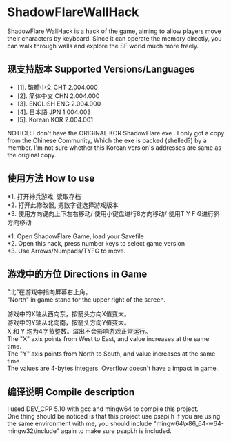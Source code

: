 # ShadowFlareWallHack
ShadowFlare WallHack is a hack of the game, aiming to allow players move their characters by keyboard. Since it can operate the memory directly, you can walk through walls and explore the SF world much more freely.



## 现支持版本 Supported Versions/Languages
* [1].   繁體中文   CHT 2.004.000
* [2].   简体中文   CHN 2.004.000
* [3].   ENGLISH    ENG 2.004.000
* [4].   日本語     JPN 1.004.003
* [5].   Korean     KOR 2.004.001

NOTICE: I don't have the ORIGINAL KOR ShadowFlare.exe . I only got a copy from the Chinese Community, Which the exe is packed (shelled?) by a member.
I'm not sure whether this Korean version's addresses are same as the original copy.

## 使用方法 How to use
*1. 打开神兵游戏, 读取存档  
*2. 打开此修改器, 摁数字键选择游戏版本  
*3. 使用方向键向上下左右移动/ 使用小键盘进行8方向移动/ 使用T Y F G进行斜方向移动  

*1. Open ShadowFlare Game, load your Savefile  
*2. Open this hack, press number keys to select game version  
*3. Use Arrows/Numpads/TYFG to move.  

## 游戏中的方位 Directions in Game
"北"在游戏中指向屏幕右上角。  
 "North" in game stand for the upper right of the screen.
 
 游戏中的X轴从西向东，按箭头方向X值变大。  
 游戏中的Y轴从北向南，按箭头方向Y值变大。  
 X 和 Y 均为4字节整数。溢出不会影响游戏正常运行。  
 The "X" axis points from West to East, and value increases at the same time.  
 The "Y" axis points from North to South, and value increases at the same time.  
 The values are 4-bytes integers. Overflow doesn't have a impact in game.  

## 编译说明 Compile description
I used DEV_CPP 5.10 with gcc and mingw64 to compile this project.  
One thing should be noticed is that this project use psapi.h
If you are using the same environment with me, you should include "mingw64\x86_64-w64-mingw32\include" again to make sure psapi.h is included.

